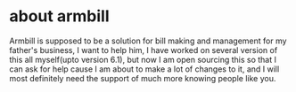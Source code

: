 # about armbill
Armbill is supposed to be a solution for bill making and management for my father's business, I want to help him, I have worked on several version of this all myself(upto version 6.1), but now I am open sourcing this so that I can ask for help cause I am about to make a lot of changes to it, and I will most definitely need the support of much more knowing people like you.
